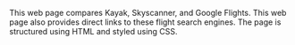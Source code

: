 
This web page compares Kayak, Skyscanner, and Google Flights. This web page also provides direct links to these flight search engines. The page is structured using HTML and styled using CSS. 

